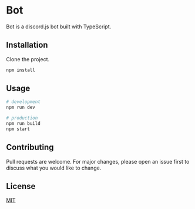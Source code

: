 # Bot

Bot is a discord.js bot built with TypeScript.

## Installation

Clone the project.

```bash
npm install
```

## Usage

```bash
# development
npm run dev

# production
npm run build
npm start
```

## Contributing

Pull requests are welcome. For major changes, please open an issue first to discuss what you would like to change.

## License

[MIT](https://choosealicense.com/licenses/mit/)
